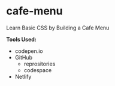 # cafe-menu
Learn Basic CSS by Building a Cafe Menu

**Tools Used:**
* codepen.io
* GitHub
    * reprositories
    * codespace
* Netlify